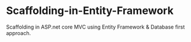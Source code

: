 # Scaffolding-in-Entity-Framework
Scaffolding in ASP.net core MVC using Entity Framework & Database first approach.
